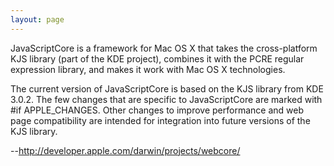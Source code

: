```yaml
---
layout: page
---
```




JavaScriptCore is a framework for Mac OS X that takes the cross-platform KJS library (part of the KDE project), combines it with the PCRE regular expression library, and makes it work with Mac OS X technologies.

The current version of JavaScriptCore is based on the KJS library from KDE 3.0.2. The few changes that are specific to JavaScriptCore are marked with #if APPLE_CHANGES. Other changes to improve performance and web page compatibility are intended for integration into future versions of the KJS library.

--http://developer.apple.com/darwin/projects/webcore/
